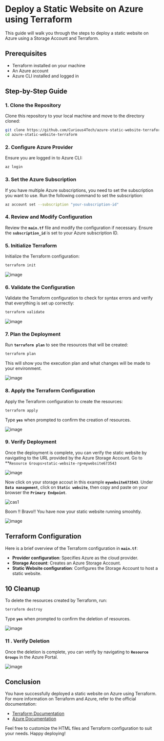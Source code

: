# Deploy a Static Website on Azure using Terraform

This guide will walk you through the steps to deploy a static website on Azure using a Storage Account and Terraform.

## Prerequisites

- Terraform installed on your machine
- An Azure account
- Azure CLI installed and logged in

## Step-by-Step Guide

### 1. Clone the Repository
Clone this repository to your local machine and move to the directory cloned:

```bash
git clone https://github.com/Curious4Tech/azure-static-website-terraform.git
cd azure-static-website-terraform
```

### 2. Configure Azure Provider
Ensure you are logged in to Azure CLI:

```bash
az login
```
### 3. Set the Azure Subscription
If you have multiple Azure subscriptions, you need to set the subscription you want to use. Run the following command to set the subscription:

```bash
az account set --subscription "your-subscription-id"
```

### 4. Review and Modify Configuration
Review the **`main.tf`** file and modify the configuration if necessary. Ensure the **`subscription_id`** is set to your Azure subscription ID.

### 5. Initialize Terraform
Initialize the Terraform configuration:

```bash
terraform init
```

![image](https://github.com/user-attachments/assets/7afe0bbd-8435-4359-8a25-2ae1b6e89e98)

### 6. Validate the Configuration
Validate the Terraform configuration to check for syntax errors and verify that everything is set up correctly:

```bash
terraform validate
```
![image](https://github.com/user-attachments/assets/7fdd6ead-2bc2-4a75-bf9e-5e8f4a7dafcb)

### 7. Plan the Deployment

Run **`terraform plan`** to see the resources that will be created:

```bash
terraform plan
```
This will show you the execution plan and what changes will be made to your environment.

![image](https://github.com/user-attachments/assets/b233cb06-7787-4df5-8183-df5dc0610ccf)

### 8. Apply the Terraform Configuration
Apply the Terraform configuration to create the resources:

```bash
terraform apply
```

Type **`yes`** when prompted to confirm the creation of resources.

![image](https://github.com/user-attachments/assets/5b6c0c5d-b7e8-44ff-bba6-ad4de038e984)

### 9. Verify Deployment
Once the deployment is complete, you can verify the static website by navigating to the URL provided by the Azure Storage Account.
Go to **`Resource Groups>static-website-rg>mywebsite673543`

![image](https://github.com/user-attachments/assets/cb4dffe2-e796-45ab-9d1c-56e7eb3d8b8e)

Now click on your storage accout in this example **`mywebsite673543`**. Under **`Data management`**, click on **`Static website`**, then copy and paste on your browser the **`Primary Endpoint`**.

![cas1](https://github.com/user-attachments/assets/0c72e128-a62d-4835-aa5b-146dd1fe79af)

Boom !! Bravo!! You have now your static website running smoohtly.

![image](https://github.com/user-attachments/assets/85e7af17-8e62-410a-beca-00de157bb58e)

 ## Terraform Configuration

Here is a brief overview of the Terraform configuration in **`main.tf`**:

- **Provider configuration**: Specifies Azure as the cloud provider.
- **Storage Account**: Creates an Azure Storage Account.
- **Static Website configuration**: Configures the Storage Account to host a static website.

## 10 Cleanup

To delete the resources created by Terraform, run:

```bash
terraform destroy
```

Type **`yes`** when prompted to confirm the deletion of resources.

![image](https://github.com/user-attachments/assets/27b0c4a6-7347-4f7a-97d2-114705eb1d14)


### 11 . Verify Deletion
Once the deletion is complete, you can verify  by navigating to **`Resource Groups`** in the Azure Portal.

![image](https://github.com/user-attachments/assets/137da7ab-3fcb-49f6-b420-bec49388ef45)

## Conclusion

You have successfully deployed a static website on Azure using Terraform. For more information on Terraform and Azure, refer to the official documentation:

- [Terraform Documentation](https://www.terraform.io/docs)
- [Azure Documentation](https://docs.microsoft.com/en-us/azure/)

Feel free to customize the HTML files and Terraform configuration to suit your needs. Happy deploying!

